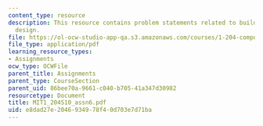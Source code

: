 ```yaml
---
content_type: resource
description: This resource contains problem statements related to building ventilation
  design.
file: https://ol-ocw-studio-app-qa.s3.amazonaws.com/courses/1-204-computer-algorithms-in-systems-engineering-spring-2010/e8dad27e2046934978f40d703e7d71ba_MIT1_204S10_assn6.pdf
file_type: application/pdf
learning_resource_types:
- Assignments
ocw_type: OCWFile
parent_title: Assignments
parent_type: CourseSection
parent_uid: 86bee70a-9661-c040-b705-41a347d30982
resourcetype: Document
title: MIT1_204S10_assn6.pdf
uid: e8dad27e-2046-9349-78f4-0d703e7d71ba
---
```

